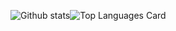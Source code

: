 
![Github stats](https://github-readme-stats.vercel.app/api?username=tszwong&theme=chartreuse-dark&show_icons=true&count_private=true)![Top Languages Card](https://github-readme-stats.vercel.app/api/top-langs/?username=tszwong)
